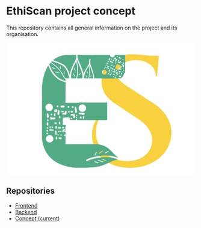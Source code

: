 # EthiScan project concept

This repository contains all general information on the project and its organisation.

![Logo](logo.png)

## Repositories

- [Frontend](https://github.com/MA-AdMoApp-EthiScan/frontend)
- [Backend](https://github.com/MA-AdMoApp-EthiScan/backend)
- [Concept (current)](https://github.com/MA-AdMoApp-EthiScan/concept)